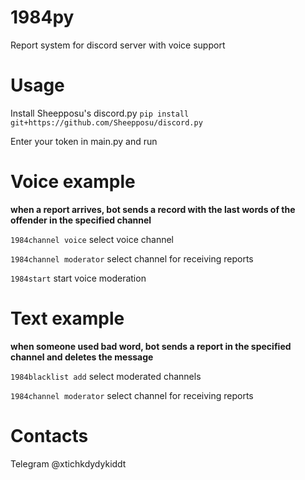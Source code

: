 # 1984py
Report system for discord server with voice support

# Usage
Install Sheepposu's discord.py `pip install git+https://github.com/Sheepposu/discord.py` 

Enter your token in main.py and run

# Voice example
__when a report arrives, bot sends a record with the last words of the offender in the specified channel__ 

`1984channel voice` select voice channel

`1984channel moderator` select channel for receiving reports

`1984start` start voice moderation

# Text example
__when someone used bad word, bot sends a report in the specified channel and deletes the message__

`1984blacklist add` select moderated channels

`1984channel moderator` select channel for receiving reports

# Contacts
Telegram @xtichkdydykiddt
